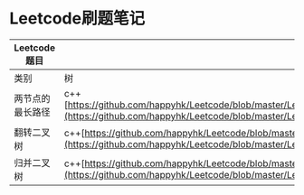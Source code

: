 # Leetcode刷题笔记
Leetcode题目 | 语言
-|-
类别 | 树
两节点的最长路径| c++[https://github.com/happyhk/Leetcode/blob/master/Leetcode(c%2B%2B)/Diameter%20of%20Binary%20Tree%20(Easy).md](https://github.com/happyhk/Leetcode/blob/master/Leetcode(c%2B%2B)/Diameter%20of%20Binary%20Tree%20(Easy).md)
翻转二叉树 | c++[https://github.com/happyhk/Leetcode/blob/master/Leetcode(c%2B%2B)/Invert%20Binary%20Tree.md](https://github.com/happyhk/Leetcode/blob/master/Leetcode(c%2B%2B)/Invert%20Binary%20Tree.md)
归并二叉树 | c++[https://github.com/happyhk/Leetcode/blob/master/Leetcode(c%2B%2B)/Merge%20Two%20Binary%20Trees.md](https://github.com/happyhk/Leetcode/blob/master/Leetcode(c%2B%2B)/Merge%20Two%20Binary%20Trees.md)

